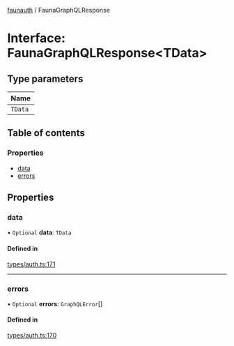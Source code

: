 [faunauth](../index.md) / FaunaGraphQLResponse

# Interface: FaunaGraphQLResponse<TData\>

## Type parameters

| Name |
| :------ |
| `TData` |

## Table of contents

### Properties

- [data](FaunaGraphQLResponse.md#data)
- [errors](FaunaGraphQLResponse.md#errors)

## Properties

### data

• `Optional` **data**: `TData`

#### Defined in

[types/auth.ts:171](https://github.com/alexnitta/faunauth/blob/fca71dc/src/types/auth.ts#L171)

___

### errors

• `Optional` **errors**: `GraphQLError`[]

#### Defined in

[types/auth.ts:170](https://github.com/alexnitta/faunauth/blob/fca71dc/src/types/auth.ts#L170)
